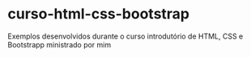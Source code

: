 # curso-html-css-bootstrap
Exemplos desenvolvidos durante o curso introdutório de HTML, CSS e Bootstrapp ministrado por mim
